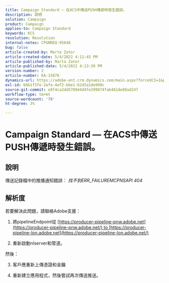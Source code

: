 ```yaml
---
title: Campaign Standard — 在ACS中傳送PUSH傳遞時發生錯誤。
description: 說明
solution: Campaign
product: Campaign
applies-to: Campaign Standard
keywords: KCS
resolution: Resolution
internal-notes: CPGNREQ-95648
bug: false
article-created-by: Marta Zator
article-created-date: 5/4/2022 4:11:45 PM
article-published-by: Marta Zator
article-published-date: 5/4/2022 4:13:39 PM
version-number: 2
article-number: KA-15876
dynamics-url: https://adobe-ent.crm.dynamics.com/main.aspx?forceUCI=1&pagetype=entityrecord&etn=knowledgearticle&id=5d3f73df-c4cb-ec11-a7b5-6045bd00d4f5
exl-id: 66b1f3fe-2afe-4ef2-bbe1-62d3a1de999c
source-git-commit: e8f4ca2dd578944d4fe399074fab461de88ad247
workflow-type: tm+mt
source-wordcount: '78'
ht-degree: 3%

---
```


# Campaign Standard — 在ACS中傳送PUSH傳遞時發生錯誤。

## 說明


傳送記錄檔中的推播通知錯誤： *找不到ERR_FAILUREMCPNSAPI 404*


## 解析度


若要解決此問題，請聯絡Adobe支援：

1. 將pipelineEndpoint從 [https://producer-pipeline-pnw.adobe.net](https://producer-pipeline-pnw.adobe.net/) to [https://producer-pipeline-lon.adobe.net](https://producer-pipeline-lon.adobe.net/)

2. 重新啟動nlserver和管道。

然後：

3. 客戶應重新上傳憑證和金鑰

4. 重新建立應用程式，然後嘗試再次傳送推送。
